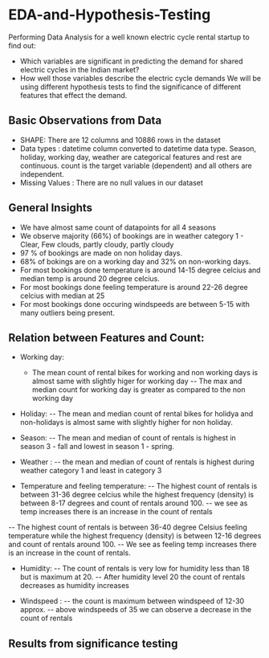 # EDA-and-Hypothesis-Testing
Performing Data Analysis for a well known electric cycle rental startup to find out: 
 - Which variables are significant in predicting the demand for shared electric cycles in the Indian market?
 - How well those variables describe the electric cycle demands
We will be using different hypothesis tests to find the significance of different features that effect the demand.

## Basic Observations from Data 
- SHAPE: There are 12 columns and 10886 rows in the dataset
- Data types : datetime column converted to datetime data type. Season, holiday, working day, weather are categorical features and rest are continuous. count is the target variable (dependent) and all others are independent.
- Missing Values : There are no null values in our dataset

## General Insights
 - We have almost same count of datapoints for all 4 seasons
 - We observe majority (66%) of bookings are in weather category 1 - Clear, Few clouds, partly cloudy, partly cloudy
 - 97 % of bookings are made on non holiday days.
 - 68% of bokings are on a working day and 32% on non-working days.
 - For most bookings done temperature is around 14-15 degree celcius and median temp is around 20 degree celcius. 
 - For most bookings done feeling temperature is around 22-26 degree celcius with median at 25
 - For most bookings done occuring windspeeds are between 5-15 with many outliers being present.


## Relation between Features and Count:

- Working day: 
    - The mean count of rental bikes for working and non working days is almost same with slightly higer for working day
 -- The max and median count for working day is greater as compared to the non working day

- Holiday: 
 -- The mean and median count of rental bikes for holidya and non-holidays is almost same with slightly higher for non holiday.

- Season:
 -- The mean and median of count of rentals is highest in season 3 - fall and lowest in season 1 - spring.

- Weather :
 -- the mean and median of count of rentals is highest during weather category 1 and least in category 3

- Temperature and feeling temperature:
 -- The highest count of rentals is between 31-36 degree celcius while the highest frequency (density) is between 8-17 degrees and count of rentals around 100.
 -- we see as temp increases there is an increase in the count of rentals

 -- The highest count of rentals is between 36-40 degree Celsius feeling temperature while the highest frequency (density) is between 12-16 degrees and count of rentals around 100.
 -- We see as feeling temp increases there is an increase in the count of rentals.

- Humidity:
 -- The count of rentals is very low for humidity less than 18 but is maximum at 20.
 -- After humidity level 20 the count of rentals decreases as humidity increases

- Windspeed :
 -- the count is maximum between windspeed of 12-30 approx.
 -- above windspeeds of 35 we can observe a decrease in the count of rentals

## Results from significance testing



